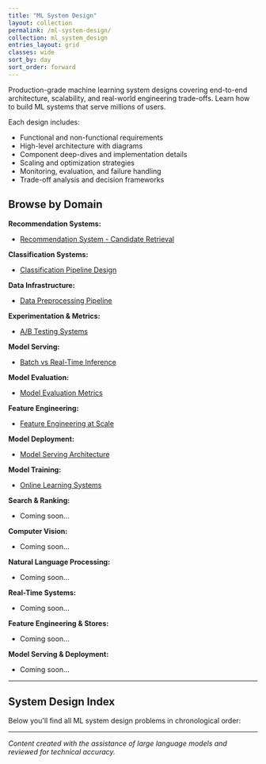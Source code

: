 ```yaml
---
title: "ML System Design"
layout: collection
permalink: /ml-system-design/
collection: ml_system_design
entries_layout: grid
classes: wide
sort_by: day
sort_order: forward
---
```


Production-grade machine learning system designs covering end-to-end architecture, scalability, and real-world engineering trade-offs. Learn how to build ML systems that serve millions of users.

Each design includes:
- Functional and non-functional requirements
- High-level architecture with diagrams
- Component deep-dives and implementation details
- Scaling and optimization strategies
- Monitoring, evaluation, and failure handling
- Trade-off analysis and decision frameworks

## Browse by Domain

**Recommendation Systems:**
- [Recommendation System - Candidate Retrieval](/ml-system-design/0001-recommendation-system/)

**Classification Systems:**
- [Classification Pipeline Design](/ml-system-design/0002-classification-pipeline/)

**Data Infrastructure:**
- [Data Preprocessing Pipeline](/ml-system-design/0003-data-preprocessing/)

**Experimentation & Metrics:**
- [A/B Testing Systems](/ml-system-design/0004-ab-testing-systems/)

**Model Serving:**
- [Batch vs Real-Time Inference](/ml-system-design/0005-batch-realtime-inference/)

**Model Evaluation:**
- [Model Evaluation Metrics](/ml-system-design/0006-model-evaluation-metrics/)

**Feature Engineering:**
- [Feature Engineering at Scale](/ml-system-design/0007-feature-engineering/)

**Model Deployment:**
- [Model Serving Architecture](/ml-system-design/0008-model-serving-architecture/)

**Model Training:**
- [Online Learning Systems](/ml-system-design/0009-online-learning-systems/)

**Search & Ranking:**
- Coming soon...

**Computer Vision:**
- Coming soon...

**Natural Language Processing:**
- Coming soon...

**Real-Time Systems:**
- Coming soon...

**Feature Engineering & Stores:**
- Coming soon...

**Model Serving & Deployment:**
- Coming soon...

---

## System Design Index

Below you'll find all ML system design problems in chronological order:

---

*Content created with the assistance of large language models and reviewed for technical accuracy.*


